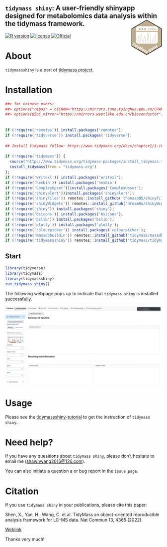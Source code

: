 ## `tidymass shiny`: A user-friendly shinyapp designed for metabolomics data analysis within the **tidymass** framework. <img src="inst/app/www/favicon.ico" align="right" alt="" width="100" />

[![R version](https://img.shields.io/badge/R-v4.3.3-salmon)](https://www.r-project.org)  [![license](https://img.shields.io/badge/license-MIT-red)](https://opensource.org/licenses/MIT)  [![Official](https://img.shields.io/badge/Homepage-TidyMass-purple)](https://www.tidymass.org/)   

# **About**

`tidymassshiny` is a part of [tidymass project](https://www.tidymass.org/).

# **Installation**

```  r
##> for chinese users:
##> options("repos" = c(CRAN="https://mirrors.tuna.tsinghua.edu.cn/CRAN/"))
##> options(BioC_mirror="https://mirrors.westlake.edu.cn/bioconductor")


if (!require('remotes')) install.packages('remotes');
if (!require('tidyverse')) install.packages('tidyverse');

## Install tidymass follow: https://www.tidymass.org/docs/chapter1/1-installation/

if (!require('tidymass')) {
  source("https://www.tidymass.org/tidymass-packages/install_tidymass.txt");
  install_tidymass(from = "tidymass.org")
};
if (!require('writexl')) install.packages("writexl");
if (!require('hexbin')) install.packages('hexbin')
if (!require('ComplexUpset'))install.packages('ComplexUpset');
if (!require('shinyalert'))install.packages('shinyalert');
if (!require('shinyFiles')) remotes::install_github('thomasp85/shinyFiles');
if (!require('shinyWidgets')) remotes::install_github("dreamRs/shinyWidgets");
if (!require('shiny')) install.packages('shiny');
if (!require('bsicons')) install.packages('bsicons');
if (!require('bslib')) install.packages('bslib');
if (!require('plotly')) install.packages('plotly');
if (!require('colourpicker')) install.packages('colourpicker');
if (!require('massdbbuildin')) remotes::install_github('tidymass/massdbbuildin');
if (!require('tidymassshiny')) remotes::install_github('tidymass/tidymass_shiny')
```

## Start

```r
library(tidyverse)
library(tidymass)
library(tidymassshiny)
run_tidymass_shiny()
```

The following webpage pops up to indicate that `tidymass shiny` is installed successfully.

![](/inst/app/www/homepage.png)

# **Usage**

Please see the [tidymassshiny-tutorial](https://www.tidymass.org/tidymassshiny-tutorial/) to get the instruction of `tidymass shiny`.


# **Need help?**

If you have any quesitions about `tidymass shiny`, please don’t hesitate to
email me (<shawnwang2016@126.com>). 

You can also initiate a question a or bug report in the `issue page`.



# **Citation**

If you use `tidymass shiny` in your publications, please cite this paper:

Shen, X., Yan, H., Wang, C. et al. TidyMass an object-oriented reproducible analysis framework for LC–MS data. Nat Commun 13, 4365 (2022). 

[Weblink](https://www.nature.com/articles/s41467-022-32155-w)

Thanks very much!
